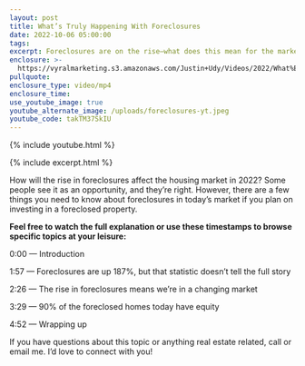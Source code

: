 ```yaml
---
layout: post
title: What’s Truly Happening With Foreclosures
date: 2022-10-06 05:00:00
tags:
excerpt: Foreclosures are on the rise—what does this mean for the market?
enclosure: >-
  https://vyralmarketing.s3.amazonaws.com/Justin+Udy/Videos/2022/What%E2%80%99s+Truly+Happening+With+Foreclosures.mp4
pullquote:
enclosure_type: video/mp4
enclosure_time:
use_youtube_image: true
youtube_alternate_image: /uploads/foreclosures-yt.jpeg
youtube_code: takTM37SkIU
---
```

{% include youtube.html %}

{% include excerpt.html %}

How will the rise in foreclosures affect the housing market in 2022? Some people see it as an opportunity, and they’re right. However, there are a few things you need to know about foreclosures in today’s market if you plan on investing in a foreclosed property.

**Feel free to watch the full explanation or use these timestamps to browse specific topics at your leisure:**

0:00 — Introduction

1:57 — Foreclosures are up 187%, but that statistic doesn’t tell the full story

2:26 — The rise in foreclosures means we’re in a changing market

3:29 — 90% of the foreclosed homes today have equity

4:52 — Wrapping up

If you have questions about this topic or anything real estate related, call or email me. I’d love to connect with you\!